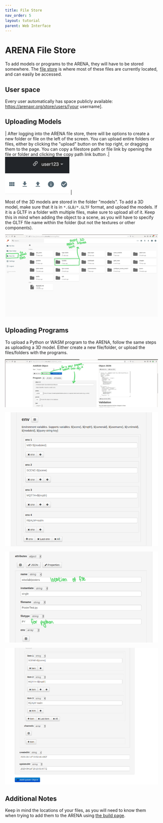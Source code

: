 ```yaml
---
title: File Store
nav_order: 5
layout: tutorial
parent: Web Interface
---
```


<link rel="stylesheet" href="https://use.fontawesome.com/releases/v5.13.0/css/all.css">

# ARENA File Store

To add models or programs to the ARENA, they will have to be stored somewhere. The [file store](https://arenaxr.org/files/) is where most of these files are currently located, and can easily be accessed.

## User space

Every user automatically has space publicly available: https://arenaxr.org/store/users/[your username].

## Uploading Models

| After logging into the ARENA file store, there will be options to create a new folder or file on the left of the screen. You can upload entire folders or files, either by clicking the "upload" button <i class="fas fa-upload"></i> on the top right, or dragging them to the page. You can copy a filestore path or file link by opening the file or folder and clicking the copy path link button <i class="fas fa-link"></i>.| ![](../../assets/img/overview/filestore/fs-copy-link.png) |

Most of the 3D models are stored in the folder "models". To add a 3D model, make sure that it is in `*.GLB/*.GLTF` format, and upload the models. If it is a GLTF in a folder with multiple files, make sure to upload all of it. Keep this in mind when adding the object to a scene, as you will have to specify the GLTF file name within the folder (but not the textures or other components).

![](../../assets/img/overview/filestore/fs2.jpg)

## Uploading Programs

To upload a Python or WASM program to the ARENA, follow the same steps as uploading a 3D model. Either create a new file/folder, or upload the files/folders with the programs.

![](../../assets/img/overview/filestore/fs4.jpg)

![](../../assets/img/overview/filestore/fs5.png)

![](../../assets/img/overview/filestore/fs6.jpg)

![](../../assets/img/overview/filestore/fs7.png)

## Additional Notes

Keep in mind the locations of your files, as you will need to know them when trying to add them to the ARENA using [the build page](/content/overview/build).
